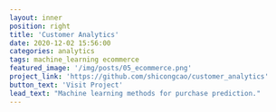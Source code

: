 ```yaml
---
layout: inner
position: right
title: 'Customer Analytics'
date: 2020-12-02 15:56:00
categories: analytics
tags: machine_learning ecommerce 
featured_image: '/img/posts/05_ecommerce.png'
project_link: 'https://github.com/shicongcao/customer_analytics'
button_text: 'Visit Project'
lead_text: "Machine learning methods for purchase prediction."
---
```

